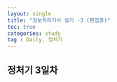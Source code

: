 ```yaml
---
layout: single
title: "정보처리기사 실기 -3 (편집중)"
toc: true
categories: study
tag : Daily, 정처기
---
```


## 정처기 3일차

	
	
	